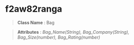 
# f2aw82ranga

> __Class Name__ : Bag

> __Attributes__ : *Bag_Name(String), Bag_Company(String), Bag_Size(number), Bag_Rating(number)*

